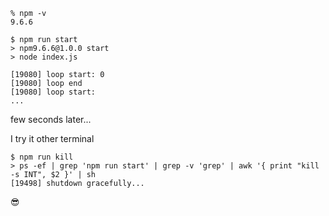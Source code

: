 ```
% npm -v
9.6.6
```

```
$ npm run start
> npm9.6.6@1.0.0 start
> node index.js

[19080] loop start: 0
[19080] loop end
[19080] loop start: 
...
```
few seconds later...

I try it other terminal
```
$ npm run kill
> ps -ef | grep 'npm run start' | grep -v 'grep' | awk '{ print "kill -s INT", $2 }' | sh
[19498] shutdown gracefully...
```
😎